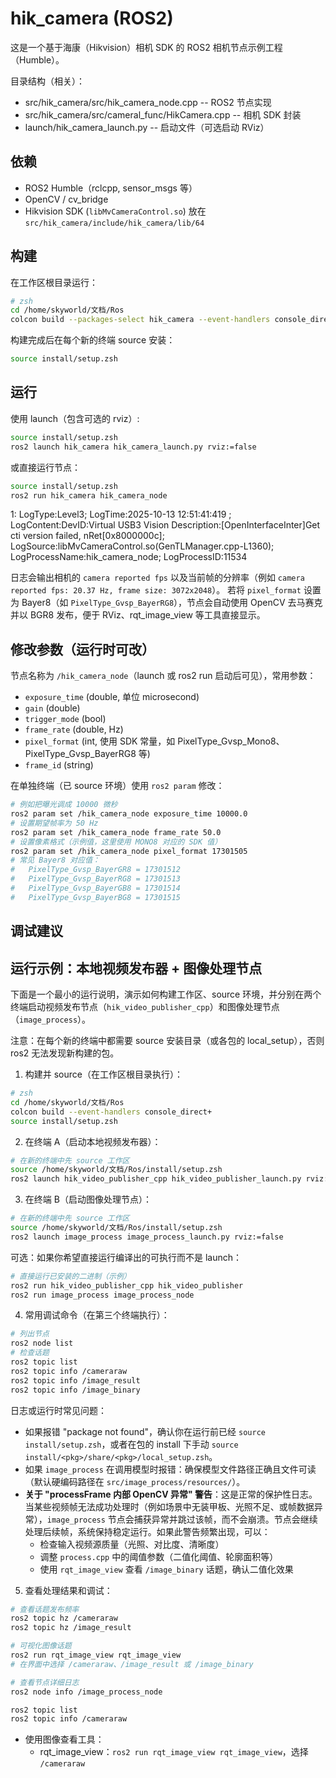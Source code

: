 # hik_camera (ROS2)

这是一个基于海康（Hikvision）相机 SDK 的 ROS2 相机节点示例工程（Humble）。

目录结构（相关）：
- src/hik_camera/src/hik_camera_node.cpp  -- ROS2 节点实现
- src/hik_camera/src/cameral_func/HikCamera.cpp -- 相机 SDK 封装
- launch/hik_camera_launch.py -- 启动文件（可选启动 RViz）

## 依赖
- ROS2 Humble（rclcpp, sensor_msgs 等）
- OpenCV / cv_bridge
- Hikvision SDK (`libMvCameraControl.so`) 放在 `src/hik_camera/include/hik_camera/lib/64`

## 构建
在工作区根目录运行：

```bash
# zsh
cd /home/skyworld/文档/Ros
colcon build --packages-select hik_camera --event-handlers console_direct+
```

构建完成后在每个新的终端 source 安装：

```bash
source install/setup.zsh
```

## 运行
使用 launch（包含可选的 rviz）:

```bash
source install/setup.zsh
ros2 launch hik_camera hik_camera_launch.py rviz:=false
```

或直接运行节点：

```bash
source install/setup.zsh
ros2 run hik_camera hik_camera_node
```
1:  LogType:Level3;  LogTime:2025-10-13 12:51:41:419 ;  LogContent:DevID:Virtual USB3 Vision  Description:[OpenInterfaceInter]Get cti version failed, nRet[0x8000000c];  LogSource:libMvCameraControl.so(GenTLManager.cpp-L1360);  LogProcessName:hik_camera_node;  LogProcessID:11534

日志会输出相机的 `camera reported fps` 以及当前帧的分辨率（例如 `camera reported fps: 20.37 Hz, frame size: 3072x2048`）。
若将 `pixel_format` 设置为 Bayer8（如 `PixelType_Gvsp_BayerRG8`），节点会自动使用 OpenCV 去马赛克并以 BGR8 发布，便于 RViz、rqt_image_view 等工具直接显示。

## 修改参数（运行时可改）
节点名称为 `/hik_camera_node`（launch 或 ros2 run 启动后可见），常用参数：

- `exposure_time` (double, 单位 microsecond)
- `gain` (double)
- `trigger_mode` (bool)
- `frame_rate` (double, Hz)
- `pixel_format` (int, 使用 SDK 常量，如 PixelType_Gvsp_Mono8、PixelType_Gvsp_BayerRG8 等)
- `frame_id` (string)

在单独终端（已 source 环境）使用 `ros2 param` 修改：

```bash
# 例如把曝光调成 10000 微秒
ros2 param set /hik_camera_node exposure_time 10000.0
# 设置期望帧率为 50 Hz
ros2 param set /hik_camera_node frame_rate 50.0
# 设置像素格式（示例值，这里使用 MONO8 对应的 SDK 值）
ros2 param set /hik_camera_node pixel_format 17301505
# 常见 Bayer8 对应值：
#   PixelType_Gvsp_BayerGR8 = 17301512
#   PixelType_Gvsp_BayerRG8 = 17301513
#   PixelType_Gvsp_BayerGB8 = 17301514
#   PixelType_Gvsp_BayerBG8 = 17301515
```


## 调试建议


## 运行示例：本地视频发布器 + 图像处理节点

下面是一个最小的运行说明，演示如何构建工作区、source 环境，并分别在两个终端启动视频发布节点（`hik_video_publisher_cpp`）和图像处理节点（`image_process`）。

注意：在每个新的终端中都需要 source 安装目录（或各包的 local_setup），否则 ros2 无法发现新构建的包。

1) 构建并 source（在工作区根目录执行）：

```bash
# zsh
cd /home/skyworld/文档/Ros
colcon build --event-handlers console_direct+
source install/setup.zsh
```

2) 在终端 A（启动本地视频发布器）：

```bash
# 在新的终端中先 source 工作区
source /home/skyworld/文档/Ros/install/setup.zsh
ros2 launch hik_video_publisher_cpp hik_video_publisher_launch.py rviz:=false
```

3) 在终端 B（启动图像处理节点）：

```bash
# 在新的终端中先 source 工作区
source /home/skyworld/文档/Ros/install/setup.zsh
ros2 launch image_process image_process_launch.py rviz:=false
```

可选：如果你希望直接运行编译出的可执行而不是 launch：

```bash
# 直接运行已安装的二进制（示例）
ros2 run hik_video_publisher_cpp hik_video_publisher
ros2 run image_process image_process_node
```

4) 常用调试命令（在第三个终端执行）：

```bash
# 列出节点
ros2 node list
# 检查话题
ros2 topic list
ros2 topic info /cameraraw
ros2 topic info /image_result
ros2 topic info /image_binary
```

日志或运行时常见问题：
- 如果报错 "package not found"，确认你在运行前已经 `source install/setup.zsh`，或者在包的 install 下手动 `source install/<pkg>/share/<pkg>/local_setup.zsh`。
- 如果 `image_process` 在调用模型时报错：确保模型文件路径正确且文件可读（默认硬编码路径在 `src/image_process/resources/`）。
- **关于 "processFrame 内部 OpenCV 异常" 警告**：这是正常的保护性日志。当某些视频帧无法成功处理时（例如场景中无装甲板、光照不足、或帧数据异常），`image_process` 节点会捕获异常并跳过该帧，而不会崩溃。节点会继续处理后续帧，系统保持稳定运行。如果此警告频繁出现，可以：
  - 检查输入视频源质量（光照、对比度、清晰度）
  - 调整 `process.cpp` 中的阈值参数（二值化阈值、轮廓面积等）
  - 使用 `rqt_image_view` 查看 `/image_binary` 话题，确认二值化效果

5) 查看处理结果和调试：

```bash
# 查看话题发布频率
ros2 topic hz /cameraraw
ros2 topic hz /image_result

# 可视化图像话题
ros2 run rqt_image_view rqt_image_view
# 在界面中选择 /cameraraw、/image_result 或 /image_binary

# 查看节点详细日志
ros2 node info /image_process_node
```

```bash
ros2 topic list
ros2 topic info /cameraraw
```

- 使用图像查看工具：
  - rqt_image_view：`ros2 run rqt_image_view rqt_image_view`，选择 `/cameraraw`

